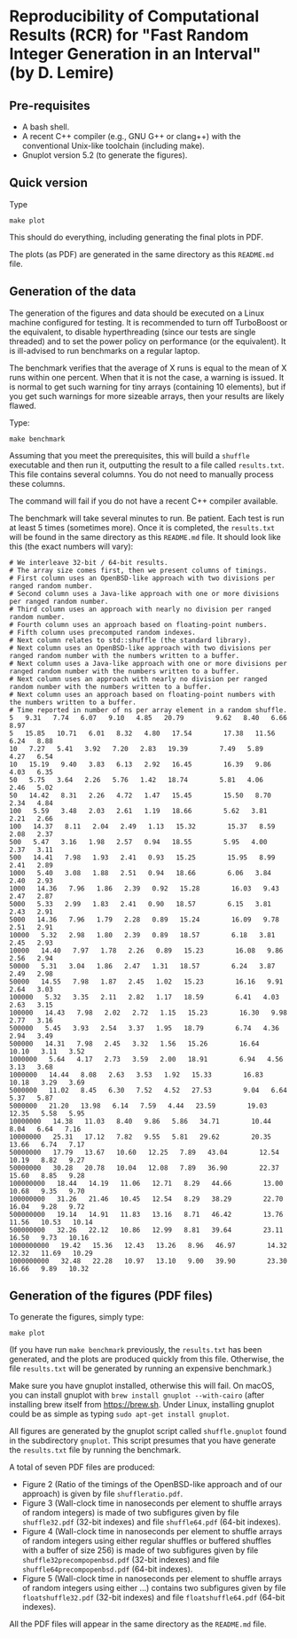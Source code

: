 # Reproducibility of Computational Results (RCR) for "Fast Random Integer Generation in an Interval" (by D. Lemire)


## Pre-requisites

- A bash shell.
- A recent C++ compiler (e.g., GNU G++ or clang++) with the conventional Unix-like toolchain (including make).
- Gnuplot version 5.2 (to generate the figures).

## Quick version

Type

```
make plot
```

This should do everything, including generating the final plots in PDF.

The plots (as PDF) are generated in the same directory as this ``README.md`` file.

## Generation of the data

The generation of the figures and data should be executed on a Linux machine configured for
testing. It is  recommended to turn off TurboBoost or the equivalent, to disable
hyperthreading (since our tests are single threaded) and to set the power policy on
performance (or the equivalent). It is ill-advised to run benchmarks on a regular laptop.

The benchmark verifies that the average of X runs is equal to the mean of X runs within one percent.
When that it is not the case, a warning is issued. It is normal to get such warning for tiny arrays (containing
10 elements), but if you get such warnings for more sizeable arrays, then your results are likely flawed.


Type:

```
make benchmark
```

Assuming that you meet the prerequisites, this will build a ``shuffle`` executable and then run it, outputting the result to a file called ``results.txt``. This file contains several columns. You do not need to manually process these columns.

The command will fail if you do not have a recent C++ compiler available.

The benchmark will take several minutes to run. Be patient. Each test is run at least 5 times (sometimes more). Once it is completed, the ``results.txt`` will be found in the same directory as this ``README.md`` file. It should look like this (the exact numbers will vary):

```
# We interleave 32-bit / 64-bit results.
# The array size comes first, then we present columns of timings.
# First column uses an OpenBSD-like approach with two divisions per ranged random number.
# Second column uses a Java-like approach with one or more divisions per ranged random number.
# Third column uses an approach with nearly no division per ranged random number.
# Fourth column uses an approach based on floating-point numbers.
# Fifth column uses precomputed random indexes.
# Next column relates to std::shuffle (the standard library).
# Next column uses an OpenBSD-like approach with two divisions per ranged random number with the numbers written to a buffer.
# Next column uses a Java-like approach with one or more divisions per ranged random number with the numbers written to a buffer.
# Next column uses an approach with nearly no division per ranged random number with the numbers written to a buffer.
# Next column uses an approach based on floating-point numbers with the numbers written to a buffer.
# Time reported in number of ns per array element in a random shuffle.
5   9.31   7.74   6.07   9.10   4.85   20.79        9.62   8.40   6.66   8.97
5   15.85   10.71   6.01   8.32   4.80   17.54        17.38   11.56   6.24   8.88
10   7.27   5.41   3.92   7.20   2.83   19.39        7.49   5.89   4.27   6.54
10   15.19   9.40   3.83   6.13   2.92   16.45        16.39   9.86   4.03   6.35
50   5.75   3.64   2.26   5.76   1.42   18.74        5.81   4.06   2.46   5.02
50   14.42   8.31   2.26   4.72   1.47   15.45        15.50   8.70   2.34   4.84
100   5.59   3.48   2.03   2.61   1.19   18.66        5.62   3.81   2.21   2.66
100   14.37   8.11   2.04   2.49   1.13   15.32        15.37   8.59   2.08   2.37
500   5.47   3.16   1.98   2.57   0.94   18.55        5.95   4.00   2.37   3.11
500   14.41   7.98   1.93   2.41   0.93   15.25        15.95   8.99   2.41   2.89
1000   5.40   3.08   1.88   2.51   0.94   18.66        6.06   3.84   2.40   2.93
1000   14.36   7.96   1.86   2.39   0.92   15.28        16.03   9.43   2.47   2.87
5000   5.33   2.99   1.83   2.41   0.90   18.57        6.15   3.81   2.43   2.91
5000   14.36   7.96   1.79   2.28   0.89   15.24        16.09   9.78   2.51   2.91
10000   5.32   2.98   1.80   2.39   0.89   18.57        6.18   3.81   2.45   2.93
10000   14.40   7.97   1.78   2.26   0.89   15.23        16.08   9.86   2.56   2.94
50000   5.31   3.04   1.86   2.47   1.31   18.57        6.24   3.87   2.49   2.98
50000   14.55   7.98   1.87   2.45   1.02   15.23        16.16   9.91   2.64   3.03
100000   5.32   3.35   2.11   2.82   1.17   18.59        6.41   4.03   2.63   3.15
100000   14.43   7.98   2.02   2.72   1.15   15.23        16.30   9.98   2.77   3.16
500000   5.45   3.93   2.54   3.37   1.95   18.79        6.74   4.36   2.94   3.49
500000   14.31   7.98   2.45   3.32   1.56   15.26        16.64   10.10   3.11   3.52
1000000   5.64   4.17   2.73   3.59   2.00   18.91        6.94   4.56   3.13   3.68
1000000   14.44   8.08   2.63   3.53   1.92   15.33        16.83   10.18   3.29   3.69
5000000   11.02   8.45   6.30   7.52   4.52   27.53        9.04   6.64   5.37   5.87
5000000   21.20   13.98   6.14   7.59   4.44   23.59        19.03   12.35   5.58   5.95
10000000   14.38   11.03   8.40   9.86   5.86   34.71        10.44   8.04   6.64   7.16
10000000   25.31   17.12   7.82   9.55   5.81   29.62        20.35   13.66   6.74   7.17
50000000   17.79   13.67   10.60   12.25   7.89   43.04        12.54   10.19   8.82   9.27
50000000   30.28   20.78   10.04   12.08   7.89   36.90        22.37   15.60   8.85   9.28
100000000   18.44   14.19   11.06   12.71   8.29   44.66        13.00   10.68   9.35   9.70
100000000   31.26   21.46   10.45   12.54   8.29   38.29        22.70   16.04   9.28   9.72
500000000   19.14   14.91   11.83   13.16   8.71   46.42        13.76   11.56   10.53   10.14
500000000   32.26   22.12   10.86   12.99   8.81   39.64        23.11   16.50   9.73   10.16
1000000000   19.42   15.36   12.43   13.26   8.96   46.97        14.32   12.32   11.69   10.29
1000000000   32.48   22.28   10.97   13.10   9.00   39.90        23.30   16.66   9.89   10.32
```

## Generation of the figures (PDF files)

To generate the figures, simply type:

```
make plot
```

(If you have run ``make benchmark`` previously, the ``results.txt`` has been generated, and the plots are produced quickly from this
file. Otherwise, the file ``results.txt`` will be generated by running an expensive benchmark.)

Make sure you have gnuplot installed, otherwise this will fail. On macOS, you can install gnuplot with ``brew install gnuplot --with-cairo`` (after installing brew itself from https://brew.sh. Under Linux, installing gnuplot could be as simple as typing ``sudo apt-get install gnuplot``.

All figures are generated by the gnuplot script called ``shuffle.gnuplot`` found in the
subdirectory ``gnuplot``. This script presumes that you have generate the ``results.txt``
file by running the benchmark.

A total of seven PDF files are produced:
*  Figure 2 (Ratio of the timings of the OpenBSD-like approach and of our approach) is given by file ``shuffleratio.pdf``.
*  Figure 3 (Wall-clock time in nanoseconds per element to shuffle arrays of random integers) is made of two subfigures given by file ``shuffle32.pdf`` (32-bit indexes)  and file ``shuffle64.pdf`` (64-bit indexes).
* Figure 4 (Wall-clock time in nanoseconds per element to shuffle arrays of random integers using either regular shuffles or buffered shuffles with a buffer of size 256) is made of two subfigures given by file ``shuffle32precompopenbsd.pdf`` (32-bit indexes)  and file ``shuffle64precompopenbsd.pdf`` (64-bit indexes).
* Figure 5 (Wall-clock time in nanoseconds per element to shuffle arrays of random integers using either ...) contains two subfigures given by file ``floatshuffle32.pdf`` (32-bit indexes) and file ``floatshuffle64.pdf`` (64-bit indexes).

All the PDF files will appear in the same directory as the ``README.md`` file.
